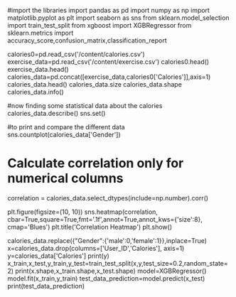 #import the libraries
import pandas as pd
import numpy as np
import matplotlib.pyplot as plt
import seaborn as sns
from sklearn.model_selection import train_test_split
from xgboost import XGBRegressor
from sklearn.metrics import accuracy_score,confusion_matrix,classification_report


calories0=pd.read_csv('/content/calories.csv')
exercise_data=pd.read_csv('/content/exercise.csv')
calories0.head()
exercise_data.head()
calories_data=pd.concat([exercise_data,calories0['Calories']],axis=1)
calories_data.head()
calories_data.size
calories_data.shape
calories_data.info()


#now finding some statistical data about the calories
calories_data.describe()
sns.set()

#to print and compare the different data
sns.countplot(calories_data['Gender'])

# Calculate correlation only for numerical columns
correlation = calories_data.select_dtypes(include=np.number).corr()

plt.figure(figsize=(10, 10))
sns.heatmap(correlation, cbar=True,square=True,fmt='.1f',annot=True,annot_kws={'size':8}, cmap='Blues')
plt.title('Correlation Heatmap')
plt.show()

calories_data.replace({"Gender":{'male':0,'female':1}},inplace=True)
x=calories_data.drop(columns=['User_ID','Calories'], axis=1)
y=calories_data['Calories']
print(y)
x_train,x_test,y_train,y_test=train_test_split(x,y,test_size=0.2,random_state=2)
print(x.shape,x_train.shape,x_test.shape)
model=XGBRegressor()
model.fit(x_train,y_train)
test_data_prediction=model.predict(x_test)
print(test_data_prediction)
